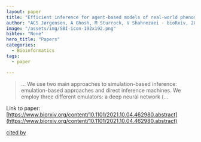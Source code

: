 ```yaml
---
layout: paper
title: "Efficient inference for agent-based models of real-world phenomena"
author: "ACS Jørgensen, A Ghosh, M Sturrock, V Shahrezaei - bioRxiv, 2021 - biorxiv.org"
image: "/assets/img/SBI-icon-192x192.png"
bibtex: "None"
hero_title: "Papers"
categories:
  - Bioinformatics
tags:
  - paper

---
```

>… We use two main approaches to simulation-based inference: emulation-based approaches and direct inference machines. We employ three different emulators: a deep neural network (…

Link to paper: [https://www.biorxiv.org/content/10.1101/2021.10.04.462980.abstract](https://www.biorxiv.org/content/10.1101/2021.10.04.462980.abstract)

[cited by](https://scholar.google.com/scholar?cites=6915526485280798677&as_sdt=2005&sciodt=0,5&hl=en&num=20)
